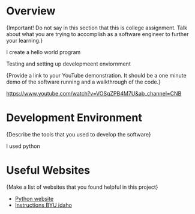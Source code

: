 # Overview

{Important!  Do not say in this section that this is college assignment.  Talk about what you are trying to accomplish as a software engineer to further your learning.}

I create a hello world program

Testing and setting up developmeent enviornment

{Provide a link to your YouTube demonstration.  It should be a one minute demo of the software running and a walkthrough of the code.}

https://www.youtube.com/watch?v=VOSqZPB4M7U&ab_channel=CNB

# Development Environment

{Describe the tools that you used to develop the software}

I used python

# Useful Websites

{Make a list of websites that you found helpful in this project}
* [Python website ]([http://url.link.goes.here](https://www.python.org/))
* [Instructions BYU idaho]([http://url.link.goes.here](https://byui-cse.github.io/cse310-ww-course/week01/activity_portfolio.html))
